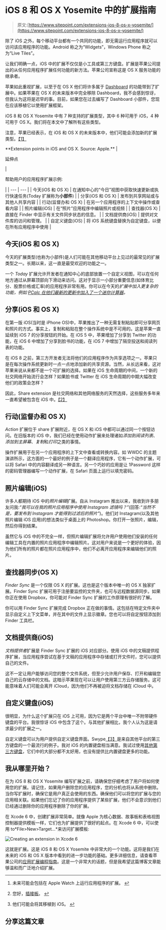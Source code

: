 # iOS 8 和 OS X Yosemite 中的扩展指南

> 原文:[https://www.sitepoint.com/extensions-ios-8-os-x-yosemite/](https://www.sitepoint.com/extensions-ios-8-os-x-yosemite/)

除了 iOS 之外，每个移动平台都有一个共同的功能，即无需运行应用程序就可以访问该应用程序的功能。Android 称之为“Widgets”，Windows Phone 称之为“Live Tiles”。

让我们明确一点，iOS 中的扩展不仅仅是小工具或第三方键盘。扩展是苹果公司提出的从任何应用程序扩展任何功能的新方法。苹果公司宣称这是 OS X 服务功能的继承者。

苹果如此重视扩展，以至于在 OS X 他们将许多属于 [Dashboard](https://www.apple.com/downloads/dashboard/) 的功能带到了扩展中。如果苹果在 OS X 的未来版本中完全移除 Dashboard，我不会感到惊讶，但我认为这将是迟早的事。目前，如果您在过去编写了 Dashboard 小部件，您现在应该移植它以使用扩展框架。

iOS 8 和 OS X Yosemite 中有 7 种支持的扩展类型，其中 6 种可用于 iOS，4 种可用于 OS X。我们将在本文中了解所有这些类型。

注意，苹果已经表示，在 iOS 和 OS X 的未来版本中，他们可能会添加新的扩展类型。[【1】](#fn:1 "see footnote")

<caption class="tablecaption">**Extension points in iOS and OS X. Source: Apple.**</caption>
| 

延伸点

 | 

帮助用户的应用程序扩展示例:

 |
| --- | --- |
| 今天(iOS 和 OS X) | 在通知中心的“今日”视图中获取快速更新或执行快速任务(Today 扩展称为**小部件**) |
| 分享(iOS 和 OS X) | 发布到共享网站或与其他人共享内容 |
| 行动(监督办和 OS X) | 在另一个应用程序的上下文中操作或查看内容 |
| 照片编辑(iOS) | 在“照片”应用程序中编辑照片或视频 |
| 查找器(OS X) | 直接在 Finder 中显示有关文件同步状态的信息。 |
| 文档提供商(iOS) | 提供对文件库的访问和管理。 |
| 自定义键盘(iOS) | 将 iOS 系统键盘替换为自定键盘，以便在所有应用程序中使用 |

## 今天(iOS 和 OS X)

今天的扩展类型(也称为小部件)是人们可能在其他移动平台上见过的最常见的扩展类型之一。长期以来，这一直是最受欢迎的功能之一。

一个 *Today* 扩展允许开发者在通知中心的底部放置一个自定义视图，可以在任何地方通过从屏幕顶部向下滑动来访问。这对于显示一小部分重要信息(如体育比分、股票价格或汇率)的应用程序非常有用。你可以在今天的*扩展中加入更复杂的功能，例如 [PCalc 在他们最新的更新中加入了一个迷你计算器](http://www.imore.com/pcalc-33-brings-support-extensions-iphone-6-and-more)。*

## 分享(iOS 和 OS X)

在第一版 iOS(当时是 iPhone OS)中，苹果推出了一种无需复制粘贴即可分享网页和照片的方式。事实上，复制和粘贴在整个操作系统中是不可用的。这是苹果一直延续到 iOS 7 的分享按钮的开始。在 iOS 5 中，苹果增加了分享到 Twitter 的功能，在 iOS 6 中增加了分享到脸书的功能，在 iOS 7 中增加了隔空投送和阅读列表的功能。

在 iOS 8 之前，第三方开发者无法将他们的应用程序作为共享选项之一。苹果只是在每次操作系统更新时一点一点地添加新的共享资源。当然，从长远来看，这对苹果来说从来都不是一个可扩展的选择。如果在 iOS 生命周期的中间，一个新的社交网络开始流行会怎样？如果脸书或 Twitter 在 iOS 生命周期的中期大幅改变他们的政策会怎样？

因此，Share extension 是社交网络和其他网络服务的天然选择，这些服务多年来一直希望被包含在 iOS 中。[【2】](#fn:2 "see footnote")

## 行动(监督办和 OS X)

*Action* 扩展位于 share 扩展附近，在 OS X 和 iOS 中都可以通过同一个按钮访问。在旧版本的 iOS 中，我们已经在使用动作扩展来处理诸如*添加到阅读列表*、*添加到主屏幕*、*复制*和*打印*之类的事情。

操作扩展用于在另一个应用程序的上下文中查看或转换内容。如 WWDC 的主题演讲所示，这方面的一个最好的例子是一个翻译应用程序，它有一个动作扩展，可以将 Safari 中的内容翻译成另一种语言。另一个巧妙的应用是让 1Password 这样的密码管理器编写一个动作扩展，在 Safari 页面上运行以填充密码。

## 照片编辑(iOS)

许多人都期待 iOS 中的*照片编辑*扩展。自从 Instagram 推出以来，我收到许多朋友问我:*“我可以在我的照片应用程序中使用 Instagram 滤镜吗？”*(回答:*“当然不是，要发布到 Instagram 才能得到过滤后的照片”*)。他们对 Instagram(以及其他照片编辑 iOS 应用)的想法类似于桌面上的 Photoshop。你打开一张照片，编辑，然后你得到结果。

虽然它与 iOS 中的不完全一样，但照片编辑扩展将允许用户使用他们安装的任何编辑工具在内置的照片应用程序中编辑照片。这对用户来说是一个更好的体验，因为他们所有的照片都在照片应用程序中，他们不必离开应用程序来编辑他们的照片。

## 查找器同步(OS X)

*Finder Sync* 是一个仅限 OS X 的扩展。这也是这个版本中唯一的 OS X 独家扩展。Finder Sync 扩展可用于注册要监控的文件夹，也可与远程数据源同步。如果你正在使用 Dropbox，你可能对 Finder Sync 扩展的工作原理有很好的了解。

你可以用 Finder Sync 扩展完成 Dropbox 正在做的事情。这包括在特定文件夹中显示自定义上下文菜单，并在其中的文件上显示徽章。您也可以将自定按钮添加到 Finder 工具栏。

## 文档提供商(iOS)

*文档提供者*扩展是 Finder Sync 扩展的 iOS 对应部分。使用 iOS 中的文稿提供程序扩展，当应用程序尝试在基于文稿的应用程序中存储或打开文件时，您可以提供自己的文件。

这不一定让用户能够访问您的整个文件系统，但至少允许用户保存、打开和编辑您自己的云存储中的文档。这暗示苹果现在可以让用户使用第三方云存储服务。这可能意味着人们可能会离开 iCloud，因为他们不再被迫将文档存储在 iCloud 中。

## 自定义键盘(iOS)

很明显，为什么这个扩展只在 iOS 上可用，因为它是两个平台中唯一不附带硬件键盘的平台。我很惊讶 iOS 中包含了这个。与其他扩展相比，我个人认为这是请求最少的扩展之一。

自定义键盘可以为用户提供自定义键盘界面。Swype[【3】](#fn:3 "see footnote")是来自其他平台的第三方键盘的一个最流行的例子。我对 iOS 的内置键盘相当满意。我试过使用[其他第三方键盘](http://jormy.com/hipjot/)，它们中的大部分都不太好用，也没有提供比内置键盘更多的功能。

## 我从哪里开始？

在为 iOS 8 和 OS X Yosemite 编写扩展之前，请确保您仔细考虑了用户将如何使用您的扩展。请记住，如果用户删除您的应用程序，您的分机也将从系统中删除。当你写扩展时，确保它是用户真正会使用的东西。确保他们可以将您的扩展与您的应用相关联。如果他们忘记了你的应用程序提供了某些扩展，他们不会意识到他们已经通过删除你的应用程序删除了你的扩展。

在 Xcode 6 中，创建扩展非常简单。就像 Apple 为核心数据、故事板和表格视图控制器提供模板一样，它们也为扩展提供了很好的起点。在 Xcode 6 中，可以使用 to*File>New>Target…*来访问扩展模板:

![Creating an extension in Xcode 6](../Images/2aa0d982f918dd237118364d2d8064e4.png)

这就是扩展。这是 iOS 8 和 OS X Yosemite 中非常大的一个功能。这将是我们在未来的 iOS 和 OS X 版本中看到的进一步功能的基础。更多详细信息，请查看苹果公司的[应用扩展编程指南](https://developer.apple.com/library/prerelease/ios/documentation/General/Conceptual/ExtensibilityPG/index.html)。这是一个非常大的话题，但是我希望这篇博客文章能够温和而广泛地介绍扩展。

* * *

1.  未来可能会包括在 Apple Watch 上运行应用程序的扩展。 [↩](#fnref:1 "return to article")

2.  您好，[插接板](https://pinboard.in)。 [↩](#fnref:2 "return to article")

3.  他们可能会将其移植到 iOS。 [↩](#fnref:3 "return to article")

## 分享这篇文章
